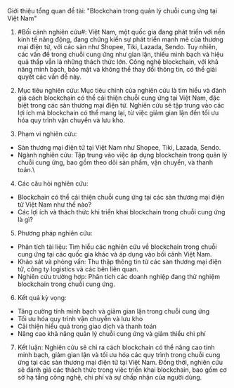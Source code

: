 Giới thiệu tổng quan đề tài: "Blockchain trong quản lý chuỗi cung ứng tại Việt Nam"

1. #Bối cảnh nghiên cứu#: Việt Nam, một quốc gia đang phát triển với nền kinh tế năng động, đang chứng kiến sự phát triển mạnh mẽ của thương mại điện tử, với các sàn như Shopee, Tiki, Lazada, Sendo. Tuy nhiên, các vấn đề trong chuỗi cung ứng như gian lận, thiếu minh bạch và hiệu quả thấp vẫn là những thách thức lớn. Công nghệ blockchain, với khả năng minh bạch, bảo mật và không thể thay đổi thông tin, có thể giải quyết các vấn đề này.

2. Mục tiêu nghiên cứu: Mục tiêu chính của nghiên cứu là tìm hiểu và đánh giá cách blockchain có thể cải thiện chuỗi cung ứng tại Việt Nam, đặc biệt trong các sàn thương mại điện tử. Nghiên cứu sẽ tập trung vào các lợi ích mà blockchain có thể mang lại, từ việc giảm gian lận đến tối ưu hóa quy trình vận chuyển và lưu kho.

3. Phạm vi nghiên cứu:
- Sàn thương mại điện tử tại Việt Nam như Shopee, Tiki, Lazada, Sendo.
- Ngành nghiên cứu: Tập trung vào việc áp dụng blockchain trong quản lý chuỗi cung ứng, bao gồm 
  theo dõi sản phẩm, vận chuyển, và thanh toán.\

4. Các câu hỏi nghiên cứu:
- Blockchain có thể cải thiện chuỗi cung ứng tại các sàn thương mại điện tử Việt Nam như thế nào?
- Các lợi ích và thách thức khi triển khai blockchain trong chuỗi cung ứng là gì?

5. Phương pháp nghiên cứu:
- Phân tích tài liệu: Tìm hiểu các nghiên cứu về blockchain trong chuỗi cung ứng tại các quốc 
  gia khác và áp dụng vào bối cảnh Việt Nam.
- Khảo sát và phỏng vấn: Thu thập thông tin từ các sàn thương mại điện tử, công ty logistics và 
  các bên liên quan.
- Nghiên cứu trường hợp: Phân tích các doanh nghiệp đang thử nghiệm blockchain trong chuỗi cung 
  ứng.

6. Kết quả kỳ vọng:
- Tăng cường tính minh bạch và giảm gian lận trong chuỗi cung ứng
- Tối ưu hóa quy trình vận chuyển và lưu kho
- Cải thiện hiểu quả trong giao dịch và thanh toán
- Nâng cao khả năng quản lý chuỗi cung ứng và giảm thiểu chi phí
  
7. Kết luận: Nghiên cứu sẽ chỉ ra cách blockchain có thể nâng cao tính minh bạch, giảm gian lận và tối ưu hóa các quy trình trong chuỗi cung ứng tại các sàn thương mại điện tử tại Việt Nam. Đồng thời, nghiên cứu sẽ đánh giá các thách thức trong việc triển khai blockchain, bao gồm cơ sở hạ tầng công nghệ, chi phí và sự chấp nhận của người dùng.

